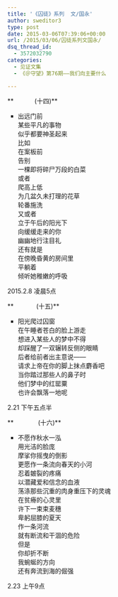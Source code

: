 ```yaml
---
title: '《囚徒》系列  文/国永'
author: sweditor3
type: post
date: 2015-03-06T07:39:06+00:00
url: /2015/03/06/囚徒系列文国永/
dsq_thread_id:
  - 3572032790
categories:
  - 见证文集
  - 《＠守望》第76期——我们向主要什么

---
```

**            (十四)**

<ul style="list-style-type: square;">
  <li>
    出远门前<br /> 某些平凡的事物<br /> 似乎都要神圣起来<br /> 比如<br /> 在案板前<br /> 告别<br /> 一棵即将碎尸万段的白菜<br /> 或者<br /> 爬高上低<br /> 为几盆久未打理的花草<br /> 轮番施洗<br /> 又或者<br /> 立于午后的阳光下<br /> 向缓缓走来的你<br /> 幽幽地行注目礼<br /> 还有就是<br /> 在傍晚昏黄的房间里<br /> 平躺着<br /> 倾听她稚嫩的呼吸
  </li>
</ul>

2015.2.8 凌晨5点

**             (十五)**

<ul style="list-style-type: square;">
  <li>
    阳光爬过囚窗<br /> 在午睡者苍白的脸上游走<br /> 想进入某些人的梦中不得<br /> 却踩醒了一双辗转反侧的眼睛<br /> 后者给前者出主意说——<br /> 请求上帝在你的脚上抹点麝香吧<br /> 当你踏过那些人的鼻子时<br /> 他们梦中的红罂粟<br /> 也许会飘落一地呢
  </li>
</ul>

2.21 下午五点半

**              (十六)**

<ul style="list-style-type: square;">
  <li>
    不愿作秋水一泓<br /> 用光洁的脸庞<br /> 摩挲你摇曳的倒影<br /> 更愿作一条流向春天的小河<br /> 忍着皴裂的疼痛<br /> 以潜藏爱和信念的血液<br /> 荡涤那些沉重的肉身重压下的灵魂<br /> 在贫瘠的心灵里<br /> 许下一束束麦穗<br /> 卑躬屈膝的夏天<br /> 作一条河流<br /> 就有断流和干涸的危险<br /> 但是<br /> 你却折不断<br /> 我蜿蜒的方向<br /> 还有奔流到海的倔强
  </li>
</ul>

2.23 上午9点